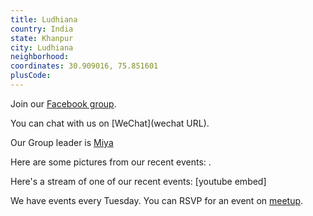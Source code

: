 ```yaml
---
title: Ludhiana
country: India
state: Khanpur
city: Ludhiana
neighborhood: 
coordinates: 30.909016, 75.851601
plusCode:
---
```

Join our [Facebook group](https://www.facebook.com/groups/free.code.camp.ludhiana.punjab).

You can chat with us on [WeChat](wechat URL).

Our Group leader is [Miya](freecodecamp.org/miya)

Here are some pictures from our recent events:
![]().

Here's a stream of one of our recent events:
[youtube embed]

We have events every Tuesday. You can RSVP for an event on [meetup](meetupurl).
